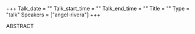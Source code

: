 +++
Talk_date = ""
Talk_start_time = ""
Talk_end_time = ""
Title = ""
Type = "talk"
Speakers = ["angel-rivera"]
+++

ABSTRACT
